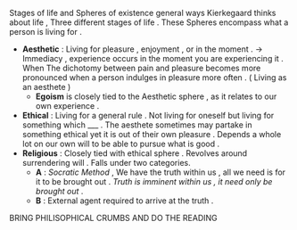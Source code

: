 Stages of life and Spheres of existence general ways Kierkegaard thinks about life , Three different stages of life . These Spheres encompass what a person is living for . 
- **Aesthetic** : Living for pleasure , enjoyment , or in the moment  .  $\rightarrow$ Immediacy , experience occurs in the moment you are experiencing it . When The dichotomy between pain and pleasure becomes more pronounced when a person indulges in pleasure more often . ( Living as an aesthete )
	- **Egoism** is closely tied to the Aesthetic sphere , as it relates to our own experience . 
- **Ethical** : Living for a general rule . Not living for oneself but living for something which ___ . The aesthete sometimes may partake in something ethical yet it is out of their own pleasure . Depends a whole lot on our own will to be able to pursue what is good .  
- **Religious** : Closely tied with ethical sphere .  Revolves around surrendering will . Falls under two categories. 
	- **A** : *Socratic Method* , We have the truth within us , all we need is for it to be brought out .  *Truth is imminent within us , it need only be brought out*  . 
	- **B** :  External agent required to arrive at the truth . 


BRING PHILISOPHICAL CRUMBS AND DO THE READING 